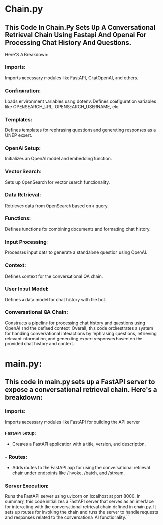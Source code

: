 # Chain.py

## This Code In Chain.Py Sets Up A Conversational Retrieval Chain Using Fastapi And Openai For Processing Chat History And Questions. 

Here'S A Breakdown:

###  Imports:
Imports necessary modules like FastAPI, ChatOpenAI, and others.
### Configuration:
Loads environment variables using dotenv.
Defines configuration variables like OPENSEARCH_URL, OPENSEARCH_USERNAME, etc.
### Templates:
Defines templates for rephrasing questions and generating responses as a UNEP expert.
### OpenAI Setup:
Initializes an OpenAI model and embedding function.
### Vector Search:
Sets up OpenSearch for vector search functionality.
### Data Retrieval:
Retrieves data from OpenSearch based on a query.
### Functions:
Defines functions for combining documents and formatting chat history.
### Input Processing:
Processes input data to generate a standalone question using OpenAI.
### Context:
Defines context for the conversational QA chain.
### User Input Model:
Defines a data model for chat history with the bot.
### Conversational QA Chain:
Constructs a pipeline for processing chat history and questions using OpenAI and the defined context.
Overall, this code orchestrates a system for handling conversational interactions by rephrasing questions, retrieving relevant information, and generating expert responses based on the provided chat history and context.


# main.py:

## This code in main.py sets up a FastAPI server to expose a conversational retrieval chain. Here's a breakdown:

### Imports:
Imports necessary modules like FastAPI for building the API server.
#### FastAPI Setup:
- Creates a FastAPI application with a title, version, and description.
### - Routes:
- Adds routes to the FastAPI app for using the conversational retrieval chain under endpoints like /invoke, /batch, and /stream.

### Server Execution:
Runs the FastAPI server using uvicorn on localhost at port 8000.
In summary, this code initializes a FastAPI server that serves as an interface for interacting with the conversational retrieval chain defined in chain.py. It sets up routes for invoking the chain and runs the server to handle requests and responses related to the conversational AI functionality.``